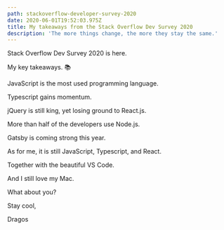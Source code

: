 ```yaml
---
path: stackoverflow-developer-survey-2020
date: 2020-06-01T19:52:03.975Z
title: My takeaways from the Stack Overflow Dev Survey 2020
description: 'The more things change, the more they stay the same.'
---
```

Stack Overflow Dev Survey 2020 is here.

My key takeaways. 📚

JavaScript is the most used programming language.

Typescript gains momentum.

jQuery is still king, yet losing ground to React.js.

More than half of the developers use Node.js.

Gatsby is coming strong this year.

As for me, it is still JavaScript, Typescript, and React.

Together with the beautiful VS Code.

And I still love my Mac.

What about you?



Stay cool,

Dragos
